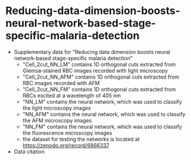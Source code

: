 # Reducing-data-dimension-boosts-neural-network-based-stage-specific-malaria-detection
* Supplementary data for "Reducing data dimension boosts neural network-based stage-specific malaria detection"
  * "Cell_2cut_NN_LM" contains 1D orthogonal cuts extracted from Giemsa-stained RBC images recorded with light microscopy
  * "Cell_2cut_NN_AFM" contains 1D orthogonal cuts extracted from RBC images recorded with AFM
  * "Cell_2cut_NN_FM" contains 1D orthogonal cuts extracted from RBCs excited at a wavelength of 405 nm
  * "NN_LM" contains the neural network, which was used to classify the light microscopy images
  * "NN_AFM" contains the neural network, which was used to classify the AFM microscopy images
  * "NN_FM" contains the neural network, which was used to classify the fluorescence microscopy images
  * the dataset for testing the networks is located at https://zenodo.org/record/6866337
* Data citation

